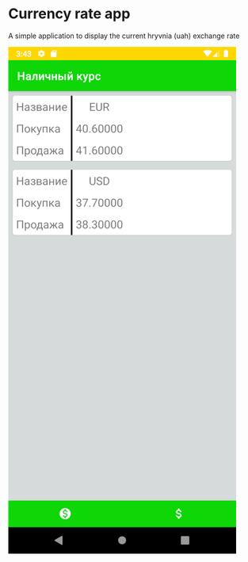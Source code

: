 # Currency rate app
A simple application to display the current hryvnia (uah) exchange rate

![Screenshot of the sample](/screenshots/screenshot.png)
